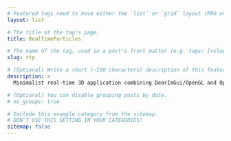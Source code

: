 ```yaml
---
# Featured tags need to have either the `list` or `grid` layout (PRO only).
layout: list

# The title of the tag's page.
title: RealTimeParticles

# The name of the tag, used in a post's front matter (e.g. tags: [<slug>]).
slug: rtp

# (Optional) Write a short (~150 characters) description of this featured tag.
description: >
  Minimalist real-time 3D application combining DearImGui/OpenGL and OpenCL to admire and play with small-sized (512) to large (130k) particle systems.

# (Optional) You can disable grouping posts by date.
# no_groups: true

# Exclude this example category from the sitemap.
# DON'T USE THIS SETTING IN YOUR CATEGORIES!
sitemap: false
---
```

